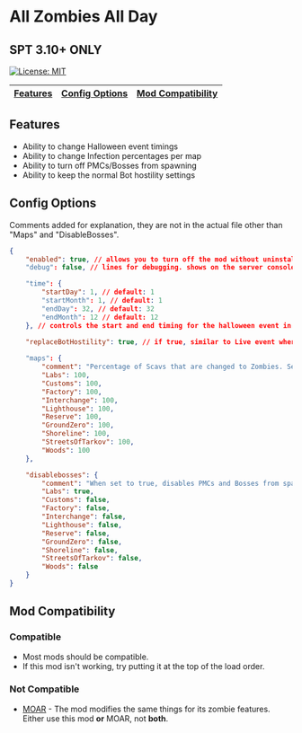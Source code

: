 # All Zombies All Day
## SPT 3.10+ ONLY

[![License: MIT](https://img.shields.io/badge/License-MIT-yellow.svg)](https://opensource.org/licenses/MIT)

| [Features](#features) | [Config Options](#config-options) | [Mod Compatibility](#mod-compatibility) |
|---|---|---|

## Features
- Ability to change Halloween event timings
- Ability to change Infection percentages per map
- Ability to turn off PMCs/Bosses from spawning
- Ability to keep the normal Bot hostility settings

## Config Options
Comments added for explanation, they are not in the actual file other than "Maps" and "DisableBosses".
```json
{
    "enabled": true, // allows you to turn off the mod without uninstalling it. default: true
    "debug": false, // lines for debugging. shows on the server console. default: false

    "time": { 
        "startDay": 1, // default: 1
        "startMonth": 1, // default: 1
        "endDay": 32, // default: 32
        "endMonth": 12 // default: 12
    }, // controls the start and end timing for the halloween event in SPT

    "replaceBotHostility": true, // if true, similar to Live event where it makes bosses friendly. false is normal tarkov. default: true
    
    "maps": {
        "comment": "Percentage of Scavs that are changed to Zombies. Set number between 0 and 100, you can go above 100 but I don't what the consequences are.",
        "Labs": 100,
        "Customs": 100,
        "Factory": 100,
        "Interchange": 100,
        "Lighthouse": 100,
        "Reserve": 100,
        "GroundZero": 100,
        "Shoreline": 100,
        "StreetsOfTarkov": 100,
        "Woods": 100
    },

    "disablebosses": {
        "comment": "When set to true, disables PMCs and Bosses from spawning. DOES NOT AFFECT SCAVS",
        "Labs": true,
        "Customs": false,
        "Factory": false,
        "Interchange": false,
        "Lighthouse": false,
        "Reserve": false,
        "GroundZero": false,
        "Shoreline": false,
        "StreetsOfTarkov": false,
        "Woods": false
    }
}
```

## Mod Compatibility
### Compatible
- Most mods should be compatible.
- If this mod isn't working, try putting it at the top of the load order.
### Not Compatible
- [MOAR](https://github.com/Andrewgdewar/MOAR) - The mod modifies the same things for its zombie features. Either use this mod **or** MOAR, not **both**.
